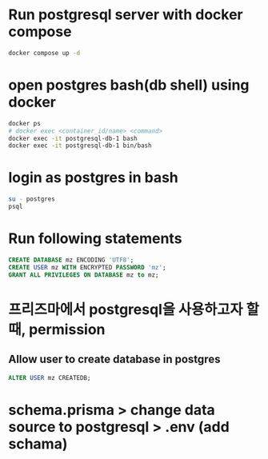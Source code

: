 # Run postgresql server with docker compose

```bash
docker compose up -d
```

# open postgres bash(db shell) using docker

```bash
docker ps
# docker exec <container_id/name> <command>
docker exec -it postgresql-db-1 bash
docker exec -it postgresql-db-1 bin/bash
```

# login as postgres in bash

```bash
su - postgres
psql

```

# Run following statements

```sql
CREATE DATABASE mz ENCODING 'UTF8';
CREATE USER mz WITH ENCRYPTED PASSWORD 'mz';
GRANT ALL PRIVILEGES ON DATABASE mz to mz;
```

# 프리즈마에서 postgresql을 사용하고자 할 때, permission

## Allow user to create database in postgres

```sql
ALTER USER mz CREATEDB;
```

# schema.prisma > change data source to postgresql > .env (add schama)
